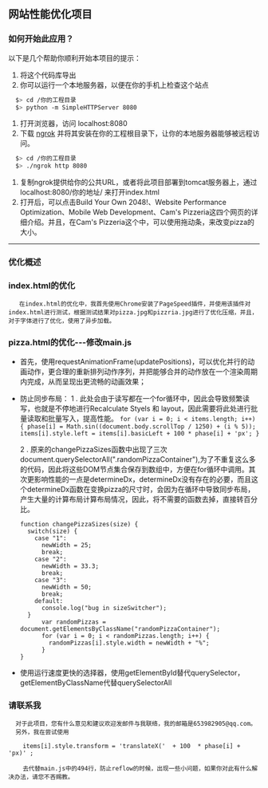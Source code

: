 ## 网站性能优化项目

### 如何开始此应用？

以下是几个帮助你顺利开始本项目的提示：

1. 将这个代码库导出
2. 你可以运行一个本地服务器，以便在你的手机上检查这个站点

```bash
  $> cd /你的工程目录
  $> python -m SimpleHTTPServer 8080
```

1. 打开浏览器，访问 localhost:8080
2. 下载 [ngrok](https://ngrok.com/) 并将其安装在你的工程根目录下，让你的本地服务器能够被远程访问。

``` bash
  $> cd /你的工程目录
  $> ./ngrok http 8080
```

1. 复制ngrok提供给你的公共URL，或者将此项目部署到tomcat服务器上，通过localhost:8080/你的地址/ 来打开index.html
2. 打开后，可以点击Build Your Own 2048!、Website Performance Optimization、Mobile Web Development、Cam's Pizzeria这四个网页的详细介绍。并且，在Cam's Pizzeria这个中，可以使用拖动条，来改变pizza的大小。
----


### 优化概述

### index.html的优化
       在index.html的优化中，我首先使用Chrome安装了PageSpeed插件，并使用该插件对index.html进行测试，根据测试结果对pizza.jpg和pizzria.jpg进行了优化压缩，并且，对于字体进行了优化，使用了异步加载。

### pizza.html的优化---修改main.js
  -  首先，使用requestAnimationFrame(updatePositions)，可以优化并行的动画动作，更合理的重新排列动作序列，并把能够合并的动作放在一个渲染周期内完成，从而呈现出更流畅的动画效果；
  - 防止同步布局：
     1 . 此处会由于读写都在一个for循环中，因此会导致频繁读写，也就是不停地进行Recalculate Styels 和 layout，因此需要将此处进行批量读取和批量写入，提高性能。
        ```
         for (var i = 0; i < items.length; i++) {
            phase[i] = Math.sin((document.body.scrollTop / 1250) + (i % 5));
            items[i].style.left = items[i].basicLeft + 100 * phase[i] + 'px';
        }
         ```
      
     2 . 原来的changePizzaSizes函数中出现了三次document.querySelectorAll(".randomPizzaContainer"),为了不重复这么多的代码，因此将这些DOM节点集合保存到数组中，方便在for循环中调用。其次更影响性能的一点是determineDx，determineDx没有存在的必要，而且这个determineDx函数在变换pizza的尺寸时，会因为在循环中导致同步布局，产生大量的计算布局计算布局情况，因此，将不需要的函数去掉，直接转百分比。
        
        
        function changePizzaSizes(size) {
          switch(size) {
            case "1":
              newWidth = 25;
              break;
            case "2":
              newWidth = 33.3;
              break;
            case "3":
              newWidth = 50;
              break;
            default:
              console.log("bug in sizeSwitcher");
          }
              var randomPizzas =  document.getElementsByClassName("randomPizzaContainer");
              for (var i = 0; i < randomPizzas.length; i++) {
                randomPizzas[i].style.width = newWidth + "%";
              }
        } 
    
 - 使用运行速度更快的选择器，使用getElementById替代querySelector，getElementByClassName代替querySelectorAll

### 请联系我
      对于此项目，您有什么意见和建议欢迎发邮件与我联络，我的邮箱是653982905@qq.com。
      另外，我在尝试使用
   ```
       items[i].style.transform = 'translateX('  + 100  * phase[i] + 'px)' ;
   ```
        去代替main.js中的494行，防止reflow的时候，出现一些小问题，如果你对此有什么解决办法，请您不吝赐教。

